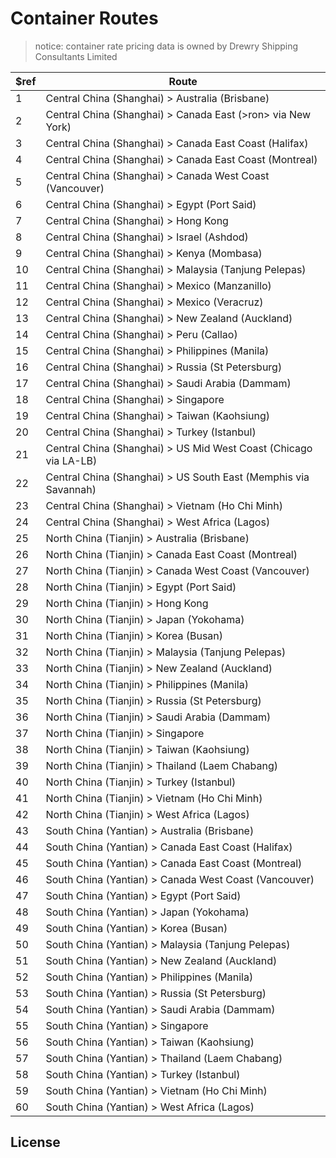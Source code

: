 # Container Routes

> notice: container rate pricing data is owned by Drewry Shipping Consultants Limited

| **$ref** | **Route**                                                             |
|----------|-----------------------------------------------------------------------|
| 1        | Central China \(Shanghai\) > Australia \(Brisbane\)                   |
| 2        | Central China \(Shanghai\) > Canada East \(>ron> via New York\)       |
| 3        | Central China \(Shanghai\) > Canada East Coast \(Halifax\)            |
| 4        | Central China \(Shanghai\) > Canada East Coast \(Montreal\)           |
| 5        | Central China \(Shanghai\) > Canada West Coast \(Vancouver\)          |
| 6        | Central China \(Shanghai\) > Egypt \(Port Said\)                      |
| 7        | Central China \(Shanghai\) > Hong Kong                                |
| 8        | Central China \(Shanghai\) > Israel \(Ashdod\)                        |
| 9        | Central China \(Shanghai\) > Kenya \(Mombasa\)                        |
| 10       | Central China \(Shanghai\) > Malaysia \(Tanjung Pelepas\)             |
| 11       | Central China \(Shanghai\) > Mexico \(Manzanillo\)                    |
| 12       | Central China \(Shanghai\) > Mexico \(Veracruz\)                      |
| 13       | Central China \(Shanghai\) > New Zealand \(Auckland\)                 |
| 14       | Central China \(Shanghai\) > Peru \(Callao\)                          |
| 15       | Central China \(Shanghai\) > Philippines \(Manila\)                   |
| 16       | Central China \(Shanghai\) > Russia \(St Petersburg\)                 |
| 17       | Central China \(Shanghai\) > Saudi Arabia \(Dammam\)                  |
| 18       | Central China \(Shanghai\) > Singapore                                |
| 19       | Central China \(Shanghai\) > Taiwan \(Kaohsiung\)                     |
| 20       | Central China \(Shanghai\) > Turkey \(Istanbul\)                      |
| 21       | Central China \(Shanghai\) > US Mid West Coast \(Chicago via LA\-LB\) |
| 22       | Central China \(Shanghai\) > US South East \(Memphis via Savannah\)   |
| 23       | Central China \(Shanghai\) > Vietnam \(Ho Chi Minh\)                  |
| 24       | Central China \(Shanghai\) > West Africa \(Lagos\)                    |
| 25       | North China \(Tianjin\) > Australia \(Brisbane\)                      |
| 26       | North China \(Tianjin\) > Canada East Coast \(Montreal\)              |
| 27       | North China \(Tianjin\) > Canada West Coast \(Vancouver\)             |
| 28       | North China \(Tianjin\) > Egypt \(Port Said\)                         |
| 29       | North China \(Tianjin\) > Hong Kong                                   |
| 30       | North China \(Tianjin\) > Japan \(Yokohama\)                          |
| 31       | North China \(Tianjin\) > Korea \(Busan\)                             |
| 32       | North China \(Tianjin\) > Malaysia \(Tanjung Pelepas\)                |
| 33       | North China \(Tianjin\) > New Zealand \(Auckland\)                    |
| 34       | North China \(Tianjin\) > Philippines \(Manila\)                      |
| 35       | North China \(Tianjin\) > Russia \(St Petersburg\)                    |
| 36       | North China \(Tianjin\) > Saudi Arabia \(Dammam\)                     |
| 37       | North China \(Tianjin\) > Singapore                                   |
| 38       | North China \(Tianjin\) > Taiwan \(Kaohsiung\)                        |
| 39       | North China \(Tianjin\) > Thailand \(Laem Chabang\)                   |
| 40       | North China \(Tianjin\) > Turkey \(Istanbul\)                         |
| 41       | North China \(Tianjin\) > Vietnam \(Ho Chi Minh\)                     |
| 42       | North China \(Tianjin\) > West Africa \(Lagos\)                       |
| 43       | South China \(Yantian\) > Australia \(Brisbane\)                      |
| 44       | South China \(Yantian\) > Canada East Coast \(Halifax\)               |
| 45       | South China \(Yantian\) > Canada East Coast \(Montreal\)              |
| 46       | South China \(Yantian\) > Canada West Coast \(Vancouver\)             |
| 47       | South China \(Yantian\) > Egypt \(Port Said\)                         |
| 48       | South China \(Yantian\) > Japan \(Yokohama\)                          |
| 49       | South China \(Yantian\) > Korea \(Busan\)                             |
| 50       | South China \(Yantian\) > Malaysia \(Tanjung Pelepas\)                |
| 51       | South China \(Yantian\) > New Zealand \(Auckland\)                    |
| 52       | South China \(Yantian\) > Philippines \(Manila\)                      |
| 53       | South China \(Yantian\) > Russia \(St Petersburg\)                    |
| 54       | South China \(Yantian\) > Saudi Arabia \(Dammam\)                     |
| 55       | South China \(Yantian\) > Singapore                                   |
| 56       | South China \(Yantian\) > Taiwan \(Kaohsiung\)                        |
| 57       | South China \(Yantian\) > Thailand \(Laem Chabang\)                   |
| 58       | South China \(Yantian\) > Turkey \(Istanbul\)                         |
| 59       | South China \(Yantian\) > Vietnam \(Ho Chi Minh\)                     |
| 60       | South China \(Yantian\) > West Africa \(Lagos\)                       |

## License
